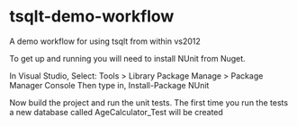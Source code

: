 tsqlt-demo-workflow
===================

A demo workflow for using tsqlt from within vs2012

To get up and running you will need to install NUnit from Nuget.

In Visual Studio, Select: Tools > Library Package Manage > Package Manager Console
Then type in, Install-Package NUnit

Now build the project and run the unit tests.  The first time you run the tests a new database called AgeCalculator_Test will be created
